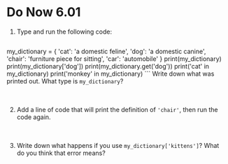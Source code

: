 # Do Now 6.01 

1. Type and run the following code: 

    ```python
my_dictionary = {
    'cat': 'a domestic feline', 
    'dog': 'a domestic canine', 
    'chair': 'furniture piece for sitting', 
    'car': 'automobile'
    }
print(my_dictionary)
print(my_dictionary['dog'])
print(my_dictionary.get('dog'))
print('cat' in my_dictionary)
print('monkey' in my_dictionary)
    ```
Write down what was printed out. What type is `my_dictionary`? 
<br><br><br>

2. Add a line of code that will print the definition of `'chair'`, then run the code again.<br><br><br>

3. Write down what happens if you use `my_dictionary['kittens']`? What do you think that error means? 